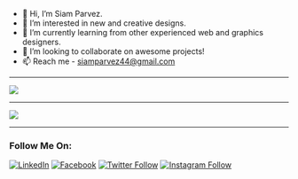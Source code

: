 - 👋 Hi, I’m Siam Parvez.
- 👀 I’m interested in new and creative designs.
- 🌱 I’m currently learning from other experienced web and graphics designers.
- 💞️ I’m looking to collaborate on awesome projects!
- 📫 Reach me - siamparvez44@gmail.com

<!---
siamparvez44/siamparvez44 is a ✨ special ✨ repository because its `README.md` (this file) appears on your GitHub profile.
You can click the Preview link to take a look at your changes.
--->
---
<img src="https://github-readme-stats.vercel.app/api?username=siamparvez44&&show_icons=true&title_color=ffffff&icon_color=bb2acf&text_color=daf7dc&bg_color=151515"/>

---
<img src="https://github-readme-stats.vercel.app/api/top-langs/?username=siamparvez44"/>

---
### Follow Me On:
[![LinkedIn](https://img.shields.io/badge/%20-Connect-black?color=14171A&labelColor=14171A&logo=linkedin&logoColor=ffffff)][linkedin]
[![Facebook](https://img.shields.io/badge/%20-Follow-black?color=14171A&labelColor=1976d2&logo=facebook&logoColor=ffffff)][facebook] 
[![Twitter Follow](https://img.shields.io/badge/%20-Follow-black?color=14171A&labelColor=1976d2&logo=twitter&logoColor=ffffff)][twitter]
[![Instagram Follow](https://img.shields.io/badge/%20-Follow-black?color=14171A&labelColor=C32AA3&logo=instagram&logoColor=ffffff)][instagram]



[Siam Parvez]: https://www.facebook.com/siamparvez44
[twitter]: https://twitter.com/siamparvez44
[instagram]: https://www.instagram.com/siamparvez44
[linkedin]: https://www.linkedin.com/in/siamparvez44
[facebook]: https://www.facebook.com/siamparvez44
[github]: https://github.com/siamparvez44
